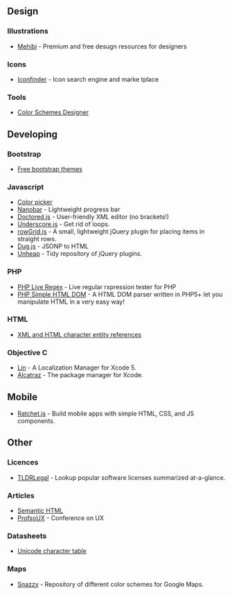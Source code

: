 ## Design
### Illustrations
  * [Mehibi](http://mehibi.com/) - Premium and free desugn resources for designers

### Icons
  * [Iconfinder](https://www.iconfinder.com/) - Icon search engine and marke tplace

### Tools
  * [Color Schemes Designer](http://colorschemedesigner.com/)

## Developing
### Bootstrap 
  * [Free bootstrap themes](http://bootswatch.com/)

### Javascript
  * [Color picker](http://lonely-pixel.com/projects/picker/)
  * [Nanobar](http://nanobar.micronube.com/) - Lightweight progress bar
  * [Doctored.js](http://holloway.co.nz/doctored/) - User-friendly XML editor (no brackets!) 
  * [Underscore.js](http://underscorejs.org/) - Get rid of loops.
  * [rowGrid.js](http://brunjo.github.io/rowGrid.js/) - A small, lightweight jQuery plugin for placing items in straight rows.
  * [Dug.js](http://rog.ie/blog/dugjs-a-jsonp-to-html-script) - JSONP to HTML
  * [Unheap](http://www.unheap.com/) - Tidy repository of jQuery plugins.

### PHP
  * [PHP Live Regex](http://phpliveregex.com/) - Live regular rxpression tester for PHP 
  * [PHP Simple HTML DOM](http://simplehtmldom.sourceforge.net/) - A HTML DOM parser written in PHP5+ let you manipulate HTML in a very easy way! 

### HTML
  * [XML and HTML character entity references](http://en.wikipedia.org/wiki/List_of_XML_and_HTML_character_entity_references)

### Objective C
  * [Lin](http://questbe.at/lin/) - A Localization Manager for Xcode 5.
  * [Alcatraz](http://alcatraz.io/) - The package manager for Xcode.

## Mobile
  * [Ratchet.js](http://goratchet.com/) - Build mobile apps with simple HTML‚ CSS‚ and JS components.

## Other
### Licences
  * [TLDRLegal](https://tldrlegal.com/) - Lookup popular software licenses summarized at-a-glance.

### Articles
  * [Semantic HTML](http://kevinsuttle.com/posts/the-art-of-html-semantics-pt1/)
  * [ProfsoUX](http://habrahabr.ru/post/214253/) - Conference on UX

### Datasheets
  * [Unicode character table](http://unicode-table.com/ru/)

### Maps
  * [Snazzy](http://snazzymaps.com/) - Repository of different color schemes for Google Maps.
